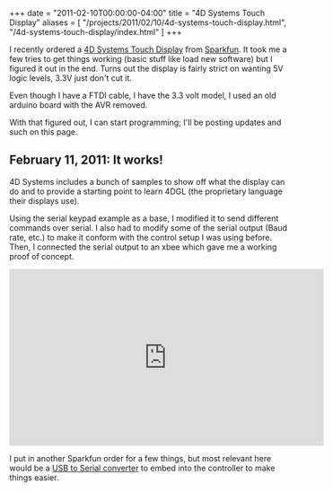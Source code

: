 +++
date = "2011-02-10T00:00:00-04:00"
title = "4D Systems Touch Display"
aliases = [
  "/projects/2011/02/10/4d-systems-touch-display.html",
  "/4d-systems-touch-display/index.html"
]
+++

I recently ordered a [4D Systems Touch Display](http://www.sparkfun.com/products/10089) from [Sparkfun](http://www.sparkfun.com). It took me a few tries to get things working (basic stuff like load new software) but I figured it out in the end. Turns out the display is fairly strict on wanting 5V logic levels, 3.3V just don't cut it.

Even though I have a FTDI cable, I have the 3.3 volt model, I used an old arduino board with the AVR removed.

With that figured out, I can start programming; I'll be posting updates and such on this page.

## February 11, 2011: It works!

4D Systems includes a bunch of samples to show off what the display can do and to provide a starting point to learn 4DGL (the proprietary language their displays use).

Using the serial keypad example as a base, I modified it to send different commands over serial. I also had to modify some of the serial output (Baud rate, etc.) to make it conform with the control setup I was using before. Then, I connected the serial output to an xbee which gave me a working proof of concept.

<iframe width="560" height="315" src="http://www.youtube.com/embed/KxCVexYUNRk?rel=0" frameborder="0" allowfullscreen></iframe>

I put in another Sparkfun order for a few things, but most relevant here would be a [USB to Serial converter](http://www.sparkfun.com/products/8531) to embed into the controller to make things easier.
